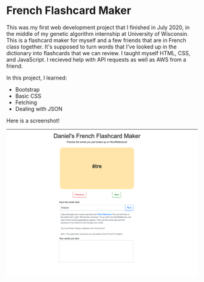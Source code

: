 # French Flashcard Maker

This was my first web development project that I finished in July 2020, in the middle of my genetic algorithm internship at University of Wisconsin. This is a flashcard maker for myself and a few friends that are in French class together. It's supposed to turn words that I've looked up in the dictionary into flashcards that we can review. I taught myself HTML, CSS, and JavaScript. I recieved help with API requests as well as AWS from a friend.

In this project, I learned:

- Bootstrap
- Basic CSS
- Fetching
- Dealing with JSON

Here is a screenshot!

![French%20Flashcard%20Maker%20f9f0dbc3c4614927a4469cd39c2e90d4/Untitled.png](French%20Flashcard%20Maker%20f9f0dbc3c4614927a4469cd39c2e90d4/Untitled.png)
